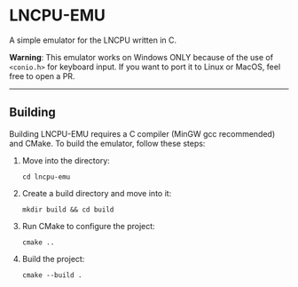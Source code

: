 # LNCPU-EMU

A simple emulator for the LNCPU written in C.

**Warning**: This emulator works on Windows ONLY because of the use of `<conio.h>` for keyboard input. If you want to port it to Linux or MacOS, feel free to open a PR.

---
## Building

Building LNCPU-EMU requires a C compiler (MinGW gcc recommended) and CMake. To build the emulator, follow these steps:
1. Move into the directory:

    `cd lncpu-emu`

2. Create a build directory and move into it:

    `mkdir build && cd build`
    
3. Run CMake to configure the project:

    `cmake ..`

4. Build the project:

    `cmake --build .`